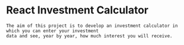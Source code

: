 # React Investment Calculator

    The aim of this project is to develop an investment calculator in which you can enter your investment 
    data and see, year by year, how much interest you will receive.
